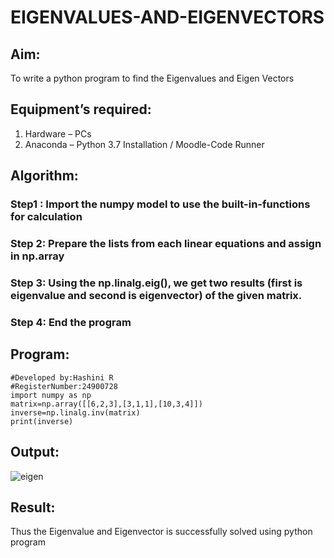 # EIGENVALUES-AND-EIGENVECTORS
## Aim:
To write a python program to find the Eigenvalues and Eigen Vectors
## Equipment’s required:
1. 	Hardware – PCs
2. 	Anaconda – Python 3.7 Installation / Moodle-Code Runner
## Algorithm:
### Step1 : Import the numpy model to use the built-in-functions for calculation
### Step 2: Prepare the lists from each linear equations and assign in np.array
### Step 3: Using the np.linalg.eig(),  we get two results (first is eigenvalue and second is eigenvector) of the given matrix.
### Step 4: End the program

## Program:
```#Program to find the inverse of a matrix.
#Developed by:Hashini R 
#RegisterNumber:24900728
import numpy as np
matrix=np.array([[6,2,3],[3,1,1],[10,3,4]])
inverse=np.linalg.inv(matrix)
print(inverse)
```

## Output:
![eigen](https://github.com/user-attachments/assets/96f2663e-a9b1-4c0d-8c7c-13681ff8f6ff)

## Result:
Thus the Eigenvalue and Eigenvector is successfully solved using python program

